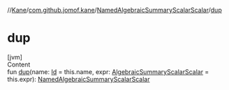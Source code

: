 //[Kane](../../index.md)/[com.github.jomof.kane](../index.md)/[NamedAlgebraicSummaryScalarScalar](index.md)/[dup](dup.md)



# dup  
[jvm]  
Content  
fun [dup](dup.md)(name: [Id](../../com.github.jomof.kane.impl/index.md#%5Bcom.github.jomof.kane.impl%2FId%2F%2F%2FPointingToDeclaration%2F%5D%2FClasslikes%2F-2004631606) = this.name, expr: [AlgebraicSummaryScalarScalar](../-algebraic-summary-scalar-scalar/index.md) = this.expr): [NamedAlgebraicSummaryScalarScalar](index.md)  




